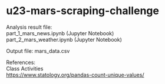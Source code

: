 # u23-mars-scraping-challenge

Analysis result file:   
part_1_mars_news.ipynb (Jupyter Notebook)  
part_2_mars_weather.ipynb (Jupyter Notebook)  

Output file:
mars_data.csv

References:  
Class Activities   
https://www.statology.org/pandas-count-unique-values/
